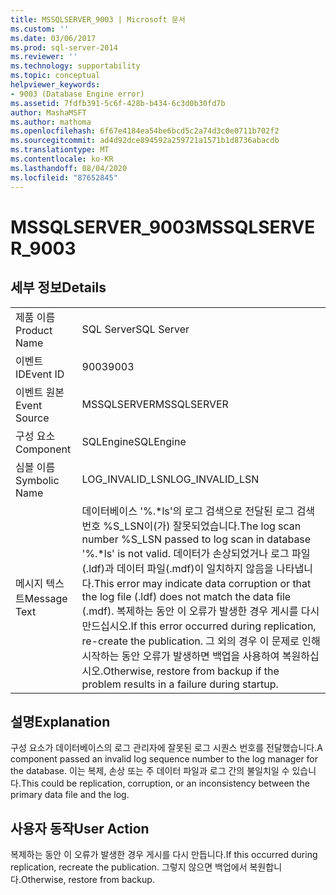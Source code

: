 ```yaml
---
title: MSSQLSERVER_9003 | Microsoft 문서
ms.custom: ''
ms.date: 03/06/2017
ms.prod: sql-server-2014
ms.reviewer: ''
ms.technology: supportability
ms.topic: conceptual
helpviewer_keywords:
- 9003 (Database Engine error)
ms.assetid: 7fdfb391-5c6f-428b-b434-6c3d0b30fd7b
author: MashaMSFT
ms.author: mathoma
ms.openlocfilehash: 6f67e4184ea54be6bcd5c2a74d3c0e0711b702f2
ms.sourcegitcommit: ad4d92dce894592a259721a1571b1d8736abacdb
ms.translationtype: MT
ms.contentlocale: ko-KR
ms.lasthandoff: 08/04/2020
ms.locfileid: "87652845"
---
```

# <a name="mssqlserver_9003"></a><span data-ttu-id="f4b64-102">MSSQLSERVER_9003</span><span class="sxs-lookup"><span data-stu-id="f4b64-102">MSSQLSERVER_9003</span></span>
    
## <a name="details"></a><span data-ttu-id="f4b64-103">세부 정보</span><span class="sxs-lookup"><span data-stu-id="f4b64-103">Details</span></span>  
  
|||  
|-|-|  
|<span data-ttu-id="f4b64-104">제품 이름</span><span class="sxs-lookup"><span data-stu-id="f4b64-104">Product Name</span></span>|<span data-ttu-id="f4b64-105">SQL Server</span><span class="sxs-lookup"><span data-stu-id="f4b64-105">SQL Server</span></span>|  
|<span data-ttu-id="f4b64-106">이벤트 ID</span><span class="sxs-lookup"><span data-stu-id="f4b64-106">Event ID</span></span>|<span data-ttu-id="f4b64-107">9003</span><span class="sxs-lookup"><span data-stu-id="f4b64-107">9003</span></span>|  
|<span data-ttu-id="f4b64-108">이벤트 원본</span><span class="sxs-lookup"><span data-stu-id="f4b64-108">Event Source</span></span>|<span data-ttu-id="f4b64-109">MSSQLSERVER</span><span class="sxs-lookup"><span data-stu-id="f4b64-109">MSSQLSERVER</span></span>|  
|<span data-ttu-id="f4b64-110">구성 요소</span><span class="sxs-lookup"><span data-stu-id="f4b64-110">Component</span></span>|<span data-ttu-id="f4b64-111">SQLEngine</span><span class="sxs-lookup"><span data-stu-id="f4b64-111">SQLEngine</span></span>|  
|<span data-ttu-id="f4b64-112">심볼 이름</span><span class="sxs-lookup"><span data-stu-id="f4b64-112">Symbolic Name</span></span>|<span data-ttu-id="f4b64-113">LOG_INVALID_LSN</span><span class="sxs-lookup"><span data-stu-id="f4b64-113">LOG_INVALID_LSN</span></span>|  
|<span data-ttu-id="f4b64-114">메시지 텍스트</span><span class="sxs-lookup"><span data-stu-id="f4b64-114">Message Text</span></span>|<span data-ttu-id="f4b64-115">데이터베이스 '%.\*ls'의 로그 검색으로 전달된 로그 검색 번호 %S_LSN이(가) 잘못되었습니다.</span><span class="sxs-lookup"><span data-stu-id="f4b64-115">The log scan number %S_LSN passed to log scan in database '%.\*ls' is not valid.</span></span> <span data-ttu-id="f4b64-116">데이터가 손상되었거나 로그 파일(.ldf)과 데이터 파일(.mdf)이 일치하지 않음을 나타냅니다.</span><span class="sxs-lookup"><span data-stu-id="f4b64-116">This error may indicate data corruption or that the log file (.ldf) does not match the data file (.mdf).</span></span> <span data-ttu-id="f4b64-117">복제하는 동안 이 오류가 발생한 경우 게시를 다시 만드십시오.</span><span class="sxs-lookup"><span data-stu-id="f4b64-117">If this error occurred during replication, re-create the publication.</span></span> <span data-ttu-id="f4b64-118">그 외의 경우 이 문제로 인해 시작하는 동안 오류가 발생하면 백업을 사용하여 복원하십시오.</span><span class="sxs-lookup"><span data-stu-id="f4b64-118">Otherwise, restore from backup if the problem results in a failure during startup.</span></span>|  
  
## <a name="explanation"></a><span data-ttu-id="f4b64-119">설명</span><span class="sxs-lookup"><span data-stu-id="f4b64-119">Explanation</span></span>  
 <span data-ttu-id="f4b64-120">구성 요소가 데이터베이스의 로그 관리자에 잘못된 로그 시퀀스 번호를 전달했습니다.</span><span class="sxs-lookup"><span data-stu-id="f4b64-120">A component passed an invalid log sequence number to the log manager for the database.</span></span> <span data-ttu-id="f4b64-121">이는 복제, 손상 또는 주 데이터 파일과 로그 간의 불일치일 수 있습니다.</span><span class="sxs-lookup"><span data-stu-id="f4b64-121">This could be replication, corruption, or an inconsistency between the primary data file and the log.</span></span>  
  
## <a name="user-action"></a><span data-ttu-id="f4b64-122">사용자 동작</span><span class="sxs-lookup"><span data-stu-id="f4b64-122">User Action</span></span>  
 <span data-ttu-id="f4b64-123">복제하는 동안 이 오류가 발생한 경우 게시를 다시 만듭니다.</span><span class="sxs-lookup"><span data-stu-id="f4b64-123">If this occurred during replication, recreate the publication.</span></span> <span data-ttu-id="f4b64-124">그렇지 않으면 백업에서 복원합니다.</span><span class="sxs-lookup"><span data-stu-id="f4b64-124">Otherwise, restore from backup.</span></span>  
  
  
